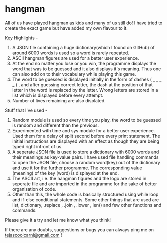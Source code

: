 # hangman
All of us have played hangman as kids and many of us still do! I have tried to create the exact game but have added my own flavour to it.

Key Highlights - 

1) A JSON file containing a huge dictionary(which I found on GitHub) of around 6000 words is used so a word is rarely repeated.
2) ASCII hangman figures are used for a better user experience.
3) At the end no matter you lose or you win, the programme displays the word that was to be guessed and it also displays it's meaning. Thus one can also add on to their vocabulary while playing this game.
4) The word to be guessed is displayed initially in the form of dashes ( _ _ _ _ ) , and after guessing correct letter, the dash at the position of that letter in the word is replaced by the letter. Wrong letters are stored in a list which is displayed before every attempt.
5) Number of lives remaining are also displated.

Stuff that I've used - 

1) Random module is used so every time you play, the word to be guessed is random and different than the previous.
2) Experimented with time and sys module for a better user experience. Used them for a delay of split second before every print statement. The initial instructions are displayed with an effect as though they are being typed right infront of us.
3) A seperate JSON file is used to store a dictionary with 6000 words and their meanings as key-value pairs. I have used file handling commands to open the JSON file, choose a random word(key) out of the dictionary and use it for the further programme. The corresponding value (meaning) of the key (word) is displayed at the end.
4) The ASCII art, i.e. the hangman figures and the logo are stored in seperate file and are imported in the programme for the sake of better organisation of code.
5) Other than this, the whole code is basically structured using while loop and if-else conditional statements. Some other things that are used are list, dictionary, .replace , .join , .lower , len() and few other functions and commands.

Please give it a try and let me know what you think! 

If there are any doubts, suggestions or bugs you can always ping me on tejascoolcarni@gmail.com !
